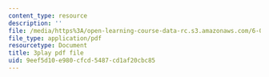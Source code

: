 ```yaml
---
content_type: resource
description: ''
file: /media/https%3A/open-learning-course-data-rc.s3.amazonaws.com/6-00sc-introduction-to-computer-science-and-programming-spring-2011/9eef5d10e980cfcd5487cd1af20cbc85_B8is52oxHBw.pdf
file_type: application/pdf
resourcetype: Document
title: 3play pdf file
uid: 9eef5d10-e980-cfcd-5487-cd1af20cbc85
---
```

